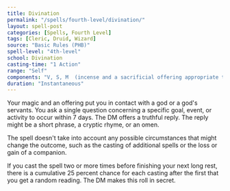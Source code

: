 ```yaml
---
title: Divination
permalink: "/spells/fourth-level/divination/"
layout: spell-post
categories: [Spells, Fourth Level]
tags: [Cleric, Druid, Wizard]
source: "Basic Rules (PHB)"
spell-level: "4th-level"
school: Divination
casting-time: "1 Action"
range: "Self"
components: "V, S, M  (incense and a sacrificial offering appropriate to your religion, together worth at least 25 gp, which the spell consumes)"
duration: "Instantaneous"
---
```

Your magic and an offering put you in contact with a god or a god's servants. You ask a single question concerning a specific goal, event, or activity to occur within 7 days. The DM offers a truthful reply. The reply might be a short phrase, a cryptic rhyme, or an omen.

The spell doesn't take into account any possible circumstances that might change the outcome, such as the casting of additional spells or the loss or gain of a companion.

If you cast the spell two or more times before finishing your next long rest, there is a cumulative 25 percent chance for each casting after the first that you get a random reading. The DM makes this roll in secret.
